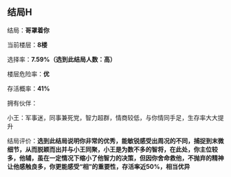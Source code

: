 ## 结局H

结局：**哥罩着你**

当前楼层：**8楼**

选择率：**7.59%（选到此结局人数：高）**

楼层危险率：**优**

存活概率：**41%**

拥有伙伴：

小王：军事迷，同事兼死党，智力超群，情商较低，与你情同手足，生存率大大提升

结局评价：**选到此结局说明你非常的优秀，能敏锐感受出周况的不同，捕捉到末微细节，从而脱颖而出并与小王同聚，小王是为数不多的智将，在此处，你主位较多，他辅，虽在一定情况下缩小了他智力的决策，但因你舍命救他，不抛弃的精神让他感触良多，你更能感受“相”的重要性，存活率近50%，相当优异**
